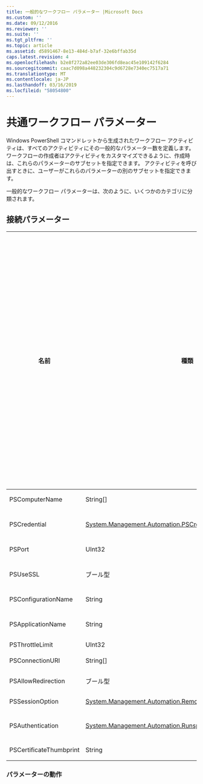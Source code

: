 ```yaml
---
title: 一般的なワークフロー パラメーター |Microsoft Docs
ms.custom: ''
ms.date: 09/12/2016
ms.reviewer: ''
ms.suite: ''
ms.tgt_pltfrm: ''
ms.topic: article
ms.assetid: d5891467-8e13-484d-b7af-32e6bffab35d
caps.latest.revision: 4
ms.openlocfilehash: b2e8f272a82ee03de306fd8eac45e109142f6284
ms.sourcegitcommit: caac7d098a448232304c9d6728e7340ec7517a71
ms.translationtype: MT
ms.contentlocale: ja-JP
ms.lasthandoff: 03/16/2019
ms.locfileid: "58054800"
---
```

# <a name="common-workflow-parameters"></a>共通ワークフロー パラメーター

Windows PowerShell コマンドレットから生成されたワークフロー アクティビティは、すべてのアクティビティにその一般的なパラメーター数を定義します。 ワークフローの作成者はアクティビティをカスタマイズできるように、作成時は、これらのパラメーターのサブセットを指定できます。 アクティビティを呼び出すときに、ユーザーがこれらのパラメーターの別のサブセットを指定できます。

一般的なワークフロー パラメーターは、次のように、いくつかのカテゴリに分類されます。

## <a name="connectivity-parameters"></a>接続パラメーター

|名前|種類|説明|実行時にエンドユーザーを指定できますか。|作成時のワークフローの作成者によって指定できますか。|インスタンス作成時にワークフローの作成者によって指定できますか。|
|----------|----------|-----------------|-----------------------------------------------------|------------------------------------------------------------|-----------------------------------------------------------|
|PSComputerName|String[]|ジョブを起動する対象のコンピューター名の一覧。|可|[はい]|可|
|PSCredential|[System.Management.Automation.PSCredential](/dotnet/api/System.Management.Automation.PSCredential)|使用する認証資格情報、PSComputerName パラメーターで指定されているコンピューターにログインします。 このパラメーターは PSComputerName が指定されている場合にのみ有効です。|可|[はい]|可|
|PSPort|UInt32|ワークフローの実行に使用するポート。|可|[はい]|可|
|PSUseSSL|ブール型|ワークフローを実行するのにリモート コンピューターにセキュリティで保護された接続を確立するのにには、Secure Sockets Layer (SSL) プロトコルを使用します。|可|[はい]|可|
|PSConfigurationName|String|セッション構成は、ワークフローを実行するために使用します。|可|[はい]|可|
|PSApplicationName|String|ワークフローの実行の接続 URI のアプリケーションの名前の部分。 ConnectionURI パラメーターを使用していない場合にのみ、このパラメーターを使用します。|可|[はい]|可|
|PSThrottleLimit|UInt32|ワークフローを実行するために確立できる同時接続の最大数。|可|TBD|可|
|PSConnectionURI|String[]|ワークフローを実行するために使用する対話型セッション向けにエンドポイントを指定する絶対 Uri の配列。|可|[はい]|可|
|PSAllowRedirection|ブール型|ワークフローを実行する代替 URI への接続でのリダイレクトを許可するかどうかを指定します。|可|[はい]|可|
|PSSessionOption|[System.Management.Automation.Remoting.Pssessionoption](/dotnet/api/System.Management.Automation.Remoting.PSSessionOption)|ワークフローを実行するために使用するセッションの高度なオプションです。|可|[はい]|可|
|PSAuthentication|[System.Management.Automation.Runspaces.Authenticationmechanism](/dotnet/api/System.Management.Automation.Runspaces.AuthenticationMechanism)|値、 [System.Management.Automation.Runspaces.Authenticationmechanism](/dotnet/api/System.Management.Automation.Runspaces.AuthenticationMechanism)ユーザーの資格情報の認証に使用する認証メカニズムを指定する列挙体。|可|[はい]|可|
|PSCertificateThumbprint|String|デジタル公開キー証明書 (X509) のワークフローを実行するアクセス許可を持つユーザー アカウント。|可|[はい]|可|

### <a name="behavior-parameters"></a>パラメーターの動作
